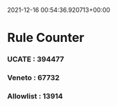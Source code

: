 2021-12-16 00:54:36.920713+00:00
# Rule Counter 
 ### UCATE : 394477

 ### Veneto : 67732

 ### Allowlist : 13914